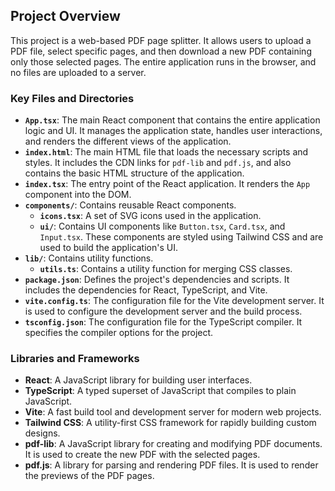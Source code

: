 ## Project Overview

This project is a web-based PDF page splitter. It allows users to upload a PDF file, select specific pages, and then download a new PDF containing only those selected pages. The entire application runs in the browser, and no files are uploaded to a server.

### Key Files and Directories

- **`App.tsx`**: The main React component that contains the entire application logic and UI. It manages the application state, handles user interactions, and renders the different views of the application.
- **`index.html`**: The main HTML file that loads the necessary scripts and styles. It includes the CDN links for `pdf-lib` and `pdf.js`, and also contains the basic HTML structure of the application.
- **`index.tsx`**: The entry point of the React application. It renders the `App` component into the DOM.
- **`components/`**: Contains reusable React components.
  - **`icons.tsx`**: A set of SVG icons used in the application.
  - **`ui/`**: Contains UI components like `Button.tsx`, `Card.tsx`, and `Input.tsx`. These components are styled using Tailwind CSS and are used to build the application's UI.
- **`lib/`**: Contains utility functions.
  - **`utils.ts`**: Contains a utility function for merging CSS classes.
- **`package.json`**: Defines the project's dependencies and scripts. It includes the dependencies for React, TypeScript, and Vite.
- **`vite.config.ts`**: The configuration file for the Vite development server. It is used to configure the development server and the build process.
- **`tsconfig.json`**: The configuration file for the TypeScript compiler. It specifies the compiler options for the project.

### Libraries and Frameworks

- **React**: A JavaScript library for building user interfaces.
- **TypeScript**: A typed superset of JavaScript that compiles to plain JavaScript.
- **Vite**: A fast build tool and development server for modern web projects.
- **Tailwind CSS**: A utility-first CSS framework for rapidly building custom designs.
- **pdf-lib**: A JavaScript library for creating and modifying PDF documents. It is used to create the new PDF with the selected pages.
- **pdf.js**: A library for parsing and rendering PDF files. It is used to render the previews of the PDF pages.